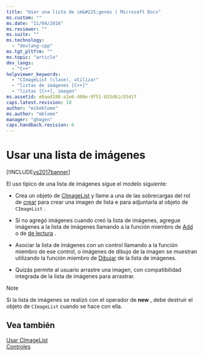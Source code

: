```yaml
---
title: "Usar una lista de im&#225;genes | Microsoft Docs"
ms.custom: ""
ms.date: "11/04/2016"
ms.reviewer: ""
ms.suite: ""
ms.technology: 
  - "devlang-cpp"
ms.tgt_pltfrm: ""
ms.topic: "article"
dev_langs: 
  - "C++"
helpviewer_keywords: 
  - "CImageList (clase), utilizar"
  - "listas de imágenes [C++]"
  - "listas [C++], imagen"
ms.assetid: e0aed188-a1e6-400e-9f51-033d61c5541f
caps.latest.revision: 10
author: "mikeblome"
ms.author: "mblome"
manager: "ghogen"
caps.handback.revision: 6
---
```

# Usar una lista de im&#225;genes
[!INCLUDE[vs2017banner](../assembler/inline/includes/vs2017banner.md)]

El uso típico de una lista de imágenes sigue el modelo siguiente:  
  
-   Crea un objeto de [CImageList](../mfc/reference/cimagelist-class.md) y llame a una de las sobrecargas del rol de [crear](../Topic/CImageList::Create.md) para crear una imagen de lista e para adjuntarla al objeto de `CImageList` .  
  
-   Si no agregó imágenes cuando creó la lista de imágenes, agregue imágenes a la lista de imágenes llamando a la función miembro de [Add](../Topic/CImageList::Add.md) o de [de lectura](../Topic/CImageList::Read.md) .  
  
-   Asociar la lista de imágenes con un control llamando a la función miembro de ese control, o imágenes de dibujo de la imagen se muestran utilizando la función miembro de [Dibujar](../Topic/CImageList::Draw.md) de la lista de imágenes.  
  
-   Quizás permite al usuario arrastre una imagen, con compatibilidad integrada de la lista de imágenes para arrastrar.  
  
> [!NOTE]
>  Si la lista de imágenes se realizó con el operador de **new** , debe destruir el objeto de `CImageList` cuando se hace con ella.  
  
## Vea también  
 [Usar CImageList](../mfc/using-cimagelist.md)   
 [Controles](../mfc/controls-mfc.md)